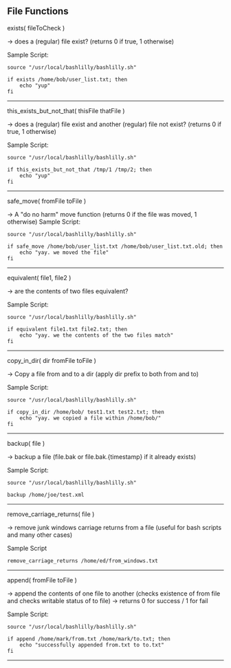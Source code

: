 File Functions
--------------

exists( fileToCheck )

-> does a (regular) file exist?  (returns 0 if true, 1 otherwise)

Sample Script:

```
source "/usr/local/bashlilly/bashlilly.sh"

if exists /home/bob/user_list.txt; then
	echo "yup"
fi
```

---
this_exists_but_not_that( thisFile thatFile )

-> does a (regular) file exist and another (regular) file not exist?  (returns 0 if true, 1 otherwise)

Sample Script:

```
source "/usr/local/bashlilly/bashlilly.sh"

if this_exists_but_not_that /tmp/1 /tmp/2; then
	echo "yup"
fi
```

---
safe_move( fromFile toFile ) 

-> A "do no harm" move function (returns 0 if the file was moved, 1 otherwise)
Sample Script:

```
source "/usr/local/bashlilly/bashlilly.sh"

if safe_move /home/bob/user_list.txt /home/bob/user_list.txt.old; then
	echo "yay. we moved the file"
fi
```

---
equivalent( file1, file2 )

-> are the contents of two files equivalent?

Sample Script:

```
source "/usr/local/bashlilly/bashlilly.sh"

if equivalent file1.txt file2.txt; then
	echo "yay. we the contents of the two files match"
fi

```

---
copy_in_dir( dir fromFile toFile )

-> Copy a file from and to a dir (apply dir prefix to both from and to)

Sample Script:

```
source "/usr/local/bashlilly/bashlilly.sh"

if copy_in_dir /home/bob/ test1.txt test2.txt; then
	echo "yay. we copied a file within /home/bob/"
fi
```
---
backup( file )

-> backup a file (file.bak or file.bak.{timestamp} if it already exists)

Sample Script:

```
source "/usr/local/bashlilly/bashlilly.sh"

backup /home/joe/test.xml

```
---
remove_carriage_returns( file )

-> remove junk windows carriage returns from a file (useful for bash scripts and many other cases)

Sample Script

```
remove_carriage_returns /home/ed/from_windows.txt
```

---
append( fromFile toFile )

-> append the contents of one file to another (checks existence of from file and checks writable status of to file)
-> returns 0 for success / 1 for fail

Sample Script:

```
source "/usr/local/bashlilly/bashlilly.sh"

if append /home/mark/from.txt /home/mark/to.txt; then
	echo "successfully appended from.txt to to.txt"
fi

```

---
